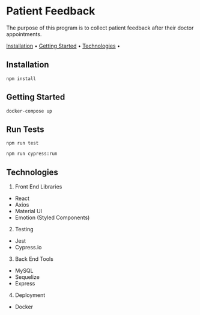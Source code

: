 # Patient Feedback

The purpose of this program is to collect patient feedback after their doctor appointments.

[Installation](#installation) •
[Getting Started](#getting-started) •
[Technologies](#technologies) •

## Installation

```
npm install
```

## Getting Started

```
docker-compose up
```

## Run Tests

```
npm run test
```

```
npm run cypress:run
```

## Technologies

1. Front End Libraries

- React
- Axios
- Material UI
- Emotion (Styled Components)

2. Testing

- Jest
- Cypress.io

3. Back End Tools

- MySQL
- Sequelize
- Express

4. Deployment

- Docker
